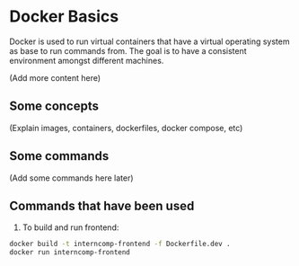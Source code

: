 # Docker Basics

Docker is used to run virtual containers that have a virtual operating system
as base to run commands from. The goal is to have a consistent environment
amongst different machines.

(Add more content here)

## Some concepts

(Explain images, containers, dockerfiles, docker compose, etc)

## Some commands

(Add some commands here later)

## Commands that have been used

1. To build and run frontend:

```bash
docker build -t interncomp-frontend -f Dockerfile.dev .
docker run interncomp-frontend
```